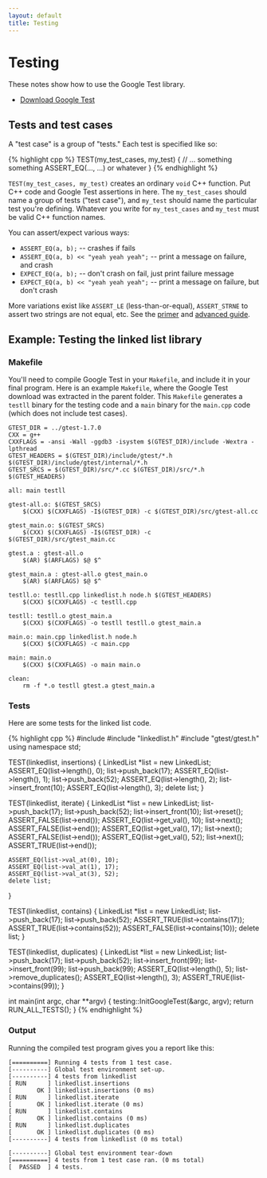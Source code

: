 ```yaml
---
layout: default
title: Testing
---
```


# Testing

These notes show how to use the Google Test library.

- [Download Google Test](https://code.google.com/p/googletest/downloads/detail?name=gtest-1.7.0.zip&can=2&q=)

## Tests and test cases

A "test case" is a group of "tests." Each test is specified like so:

{% highlight cpp %}
TEST(my_test_cases, my_test)
{
  // ... something something ASSERT_EQ(..., ...) or whatever
}
{% endhighlight %}

`TEST(my_test_cases, my_test)` creates an ordinary `void` C++ function. Put C++ code and Google Test assertions in here. The `my_test_cases` should name a group of tests ("test case"), and `my_test` should name the particular test you're defining. Whatever you write for `my_test_cases` and `my_test` must be valid C++ function names.

You can assert/expect various ways:

- `ASSERT_EQ(a, b);` -- crashes if fails
- `ASSERT_EQ(a, b) << "yeah yeah yeah";` -- print a message on failure, and crash
- `EXPECT_EQ(a, b);` -- don't crash on fail, just print failure message
- `EXPECT_EQ(a, b) << "yeah yeah yeah";` -- print a message on failure, but don't crash

More variations exist like `ASSERT_LE` (less-than-or-equal), `ASSERT_STRNE` to assert two strings are not equal, etc. See the [primer](https://code.google.com/p/googletest/wiki/V1_7_Primer) and [advanced guide](https://code.google.com/p/googletest/wiki/V1_7_AdvancedGuide).

## Example: Testing the linked list library

### Makefile

You'll need to compile Google Test in your `Makefile`, and include it in your final program. Here is an example `Makefile`, where the Google Test download was extracted in the parent folder. This `Makefile` generates a `testll` binary for the testing code and a `main` binary for the `main.cpp` code (which does not include test cases).

```
GTEST_DIR = ../gtest-1.7.0
CXX = g++
CXXFLAGS = -ansi -Wall -ggdb3 -isystem $(GTEST_DIR)/include -Wextra -lpthread
GTEST_HEADERS = $(GTEST_DIR)/include/gtest/*.h $(GTEST_DIR)/include/gtest/internal/*.h
GTEST_SRCS = $(GTEST_DIR)/src/*.cc $(GTEST_DIR)/src/*.h $(GTEST_HEADERS)

all: main testll

gtest-all.o: $(GTEST_SRCS)
	$(CXX) $(CXXFLAGS) -I$(GTEST_DIR) -c $(GTEST_DIR)/src/gtest-all.cc

gtest_main.o: $(GTEST_SRCS)
	$(CXX) $(CXXFLAGS) -I$(GTEST_DIR) -c $(GTEST_DIR)/src/gtest_main.cc

gtest.a : gtest-all.o
	$(AR) $(ARFLAGS) $@ $^

gtest_main.a : gtest-all.o gtest_main.o
	$(AR) $(ARFLAGS) $@ $^

testll.o: testll.cpp linkedlist.h node.h $(GTEST_HEADERS)
	$(CXX) $(CXXFLAGS) -c testll.cpp

testll: testll.o gtest_main.a
	$(CXX) $(CXXFLAGS) -o testll testll.o gtest_main.a

main.o: main.cpp linkedlist.h node.h
	$(CXX) $(CXXFLAGS) -c main.cpp

main: main.o
	$(CXX) $(CXXFLAGS) -o main main.o

clean:
	rm -f *.o testll gtest.a gtest_main.a
```

### Tests

Here are some tests for the linked list code.

{% highlight cpp %}
#include <iostream>
#include "linkedlist.h"
#include "gtest/gtest.h"
using namespace std;

TEST(linkedlist, insertions)
{
    LinkedList<int> *list = new LinkedList<int>;
    ASSERT_EQ(list->length(), 0);
    list->push_back(17);
    ASSERT_EQ(list->length(), 1);
    list->push_back(52);
    ASSERT_EQ(list->length(), 2);
    list->insert_front(10);
    ASSERT_EQ(list->length(), 3);
    delete list;
}

TEST(linkedlist, iterate)
{
    LinkedList<int> *list = new LinkedList<int>;
    list->push_back(17);
    list->push_back(52);
    list->insert_front(10);
    list->reset();
    ASSERT_FALSE(list->end());
    ASSERT_EQ(list->get_val(), 10);
    list->next();
    ASSERT_FALSE(list->end());
    ASSERT_EQ(list->get_val(), 17);
    list->next();
    ASSERT_FALSE(list->end());
    ASSERT_EQ(list->get_val(), 52);
    list->next();
    ASSERT_TRUE(list->end());

    ASSERT_EQ(list->val_at(0), 10);
    ASSERT_EQ(list->val_at(1), 17);
    ASSERT_EQ(list->val_at(3), 52);
    delete list;
}

TEST(linkedlist, contains)
{
    LinkedList<int> *list = new LinkedList<int>;
    list->push_back(17);
    list->push_back(52);
    ASSERT_TRUE(list->contains(17));
    ASSERT_TRUE(list->contains(52));
    ASSERT_FALSE(list->contains(10));
    delete list;
}

TEST(linkedlist, duplicates)
{
    LinkedList<int> *list = new LinkedList<int>;
    list->push_back(17);
    list->push_back(52);
    list->insert_front(99);
    list->insert_front(99);
    list->push_back(99);
    ASSERT_EQ(list->length(), 5);
    list->remove_duplicates();
    ASSERT_EQ(list->length(), 3);
    ASSERT_TRUE(list->contains(99));
}

int main(int argc, char **argv)
{
    testing::InitGoogleTest(&argc, argv);
    return RUN_ALL_TESTS();
}
{% endhighlight %}

### Output

Running the compiled test program gives you a report like this:

```
[==========] Running 4 tests from 1 test case.
[----------] Global test environment set-up.
[----------] 4 tests from linkedlist
[ RUN      ] linkedlist.insertions
[       OK ] linkedlist.insertions (0 ms)
[ RUN      ] linkedlist.iterate
[       OK ] linkedlist.iterate (0 ms)
[ RUN      ] linkedlist.contains
[       OK ] linkedlist.contains (0 ms)
[ RUN      ] linkedlist.duplicates
[       OK ] linkedlist.duplicates (0 ms)
[----------] 4 tests from linkedlist (0 ms total)

[----------] Global test environment tear-down
[==========] 4 tests from 1 test case ran. (0 ms total)
[  PASSED  ] 4 tests.
```
